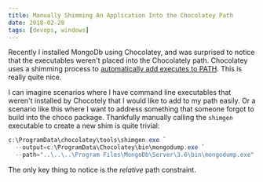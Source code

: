 ```yaml
---
title: Manually Shimming An Application Into the Chocolatey Path
date: 2018-02-28
tags: [devops, windows]
---
```


Recently I installed MongoDb using Chocolatey, and was surprised to notice that the executables weren't placed into the Chocolately path. Chocolatey uses a shimming process to [automatically add executes to PATH](https://chocolatey.org/docs/features-shim). This is really quite nice.

I can imagine scenarios where I have command line executables that weren't installed by Chocotely that I would like to add to my path easily. Or a scenario like this where I want to address something that someone forgot to build into the choco package. Thankfully manually calling the `shimgen` executable to create a new shim is quite trivial:

```powershell
c:\ProgramData\chocolatey\tools\shimgen.exe `
  --output=c:\ProgramData\Chocolatey\bin\mongodump.exe `
  --path="..\..\..\Program Files\MongoDb\Server\3.6\bin\mongodump.exe"
```

The only key thing to notice is the _relative_ path constraint.

<!-- truncate -->
